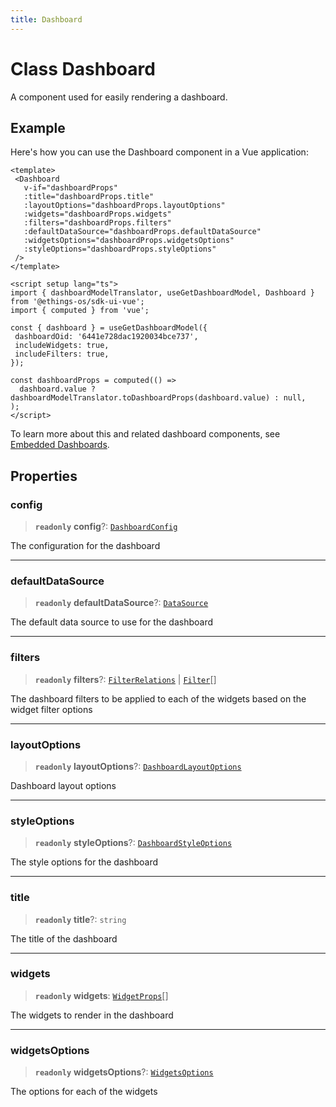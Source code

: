```yaml
---
title: Dashboard
---
```


# Class Dashboard

A component used for easily rendering a dashboard.

## Example

Here's how you can use the Dashboard component in a Vue application:
```vue
<template>
 <Dashboard
   v-if="dashboardProps"
   :title="dashboardProps.title"
   :layoutOptions="dashboardProps.layoutOptions"
   :widgets="dashboardProps.widgets"
   :filters="dashboardProps.filters"
   :defaultDataSource="dashboardProps.defaultDataSource"
   :widgetsOptions="dashboardProps.widgetsOptions"
   :styleOptions="dashboardProps.styleOptions"
 />
</template>

<script setup lang="ts">
import { dashboardModelTranslator, useGetDashboardModel, Dashboard } from '@ethings-os/sdk-ui-vue';
import { computed } from 'vue';

const { dashboard } = useGetDashboardModel({
 dashboardOid: '6441e728dac1920034bce737',
 includeWidgets: true,
 includeFilters: true,
});

const dashboardProps = computed(() =>
  dashboard.value ? dashboardModelTranslator.toDashboardProps(dashboard.value) : null,
);
</script>
```

To learn more about this and related dashboard components,
see [Embedded Dashboards](/guides/sdk/guides/dashboards/index.html).

## Properties

### config

> **`readonly`** **config**?: [`DashboardConfig`](../interfaces/interface.DashboardConfig.md)

The configuration for the dashboard

***

### defaultDataSource

> **`readonly`** **defaultDataSource**?: [`DataSource`](../../sdk-data/type-aliases/type-alias.DataSource.md)

The default data source to use for the dashboard

***

### filters

> **`readonly`** **filters**?: [`FilterRelations`](../../sdk-data/interfaces/interface.FilterRelations.md) \| [`Filter`](../../sdk-data/interfaces/interface.Filter.md)[]

The dashboard filters to be applied to each of the widgets based on the widget filter options

***

### layoutOptions

> **`readonly`** **layoutOptions**?: [`DashboardLayoutOptions`](../interfaces/interface.DashboardLayoutOptions.md)

Dashboard layout options

***

### styleOptions

> **`readonly`** **styleOptions**?: [`DashboardStyleOptions`](../../sdk-ui/type-aliases/type-alias.DashboardStyleOptions.md)

The style options for the dashboard

***

### title

> **`readonly`** **title**?: `string`

The title of the dashboard

***

### widgets

> **`readonly`** **widgets**: [`WidgetProps`](../type-aliases/type-alias.WidgetProps.md)[]

The widgets to render in the dashboard

***

### widgetsOptions

> **`readonly`** **widgetsOptions**?: [`WidgetsOptions`](../type-aliases/type-alias.WidgetsOptions.md)

The options for each of the widgets

